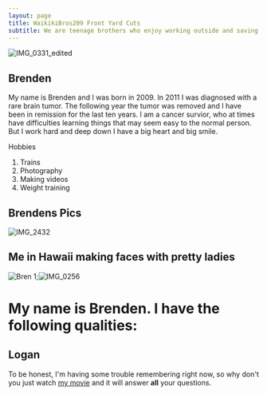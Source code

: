 ```yaml
---
layout: page
title: WaikikiBros209 Front Yard Cuts
subtitle: We are teenage brothers who enjoy working outside and saving money for our future. We make it easy just sign-up and see. Best of all, our mom does all the scheduling!
---
```


![IMG_0331_edited](https://user-images.githubusercontent.com/129482309/229956887-780a2f12-c06a-4572-a6e1-6c79d2a4e071.jpg)

## **Brenden**
My name is Brenden and I was born in 2009. In 2011 I was diagnosed with a rare brain tumor. The following year the tumor was removed and I have been in remission for the last ten years. I am a cancer survior, who at times have difficulties learning things that may seem easy to the normal person. But I work hard and deep down I have a big heart and big smile.  

Hobbies
1. Trains
2. Photography
3. Making videos
4. Weight training

## **Brendens Pics**
![IMG_2432](https://user-images.githubusercontent.com/129482309/229419156-bc545d9b-0426-4628-9e23-2e3584b1edbb.jpg)

## **Me in Hawaii making faces with pretty ladies**
![Bren 1](https://user-images.githubusercontent.com/129482309/229419330-cbc49726-5f79-422b-ae90-6eb4328182a7.jpg);![IMG_0256](https://user-images.githubusercontent.com/129482309/229419348-87161d3d-e27d-482f-9f65-25af80ecaf62.JPG)

My name is Brenden. I have the following qualities:
=======
## **Logan**

To be honest, I'm having some trouble remembering right now, so why don't you just watch [my movie](https://user-images.githubusercontent.com/129482309/229965472-c63f012f-1c6d-41be-ad5d-0d6c22357908.mp4) and it will answer **all** your questions.



